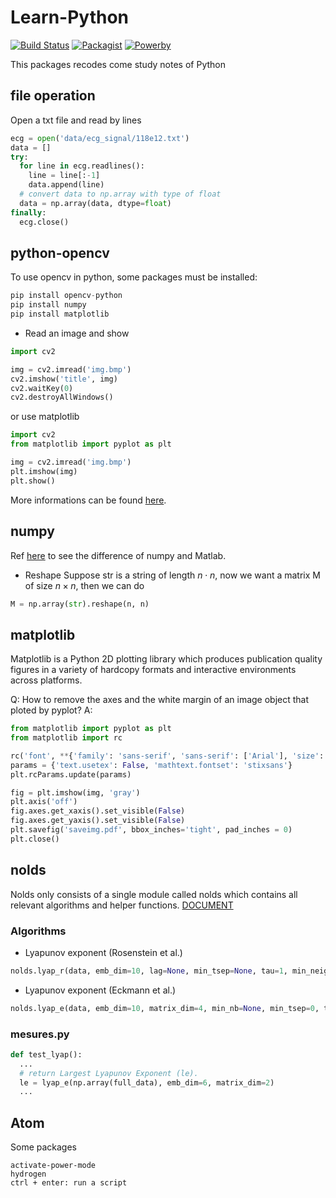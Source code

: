# Learn-Python
[![Build Status](https://img.shields.io/badge/build-passing-brightgreen.svg)](https://github.com/MrDongdongLin/Learn-Python)
[![Packagist](https://img.shields.io/badge/packgist-v1.1.0-orange.svg)](https://github.com/MrDongdongLin/Learn-Python/releases)
[![Powerby](https://img.shields.io/badge/powerby-DongdongLin-blue.svg)](https://github.com/MrDongdongLin)

This packages recodes come study notes of Python

## file operation
Open a txt file and read by lines
```python
ecg = open('data/ecg_signal/118e12.txt')
data = []
try:
  for line in ecg.readlines():
    line = line[:-1]
    data.append(line)
  # convert data to np.array with type of float
  data = np.array(data, dtype=float)
finally:
  ecg.close()
```

## python-opencv
To use opencv in python, some packages must be installed:
```python
pip install opencv-python
pip install numpy
pip install matplotlib
```

- Read an image and show
```python
import cv2

img = cv2.imread('img.bmp')
cv2.imshow('title', img)
cv2.waitKey(0)
cv2.destroyAllWindows()
```
or use matplotlib
```python
import cv2
from matplotlib import pyplot as plt

img = cv2.imread('img.bmp')
plt.imshow(img)
plt.show()
```

More informations can be found [here](http://docs.opencv.org/3.0-beta/doc/py_tutorials/py_tutorials.html).

## numpy
Ref [here](https://docs.scipy.org/doc/numpy-dev/user/numpy-for-matlab-users.html) to see the difference of numpy and Matlab.
- Reshape
Suppose str is a string of length $n\cdot n$, now we want a matrix M of size $n\times n$, then we can do
```python
M = np.array(str).reshape(n, n)
```

## matplotlib
Matplotlib is a Python 2D plotting library which produces publication quality figures in a variety of hardcopy formats and interactive environments across platforms.

Q: How to remove the axes and the white margin of an image object that ploted by pyplot?
A:
```python
from matplotlib import pyplot as plt
from matplotlib import rc

rc('font', **{'family': 'sans-serif', 'sans-serif': ['Arial'], 'size': 8})
params = {'text.usetex': False, 'mathtext.fontset': 'stixsans'}
plt.rcParams.update(params)

fig = plt.imshow(img, 'gray')
plt.axis('off')
fig.axes.get_xaxis().set_visible(False)
fig.axes.get_yaxis().set_visible(False)
plt.savefig('saveimg.pdf', bbox_inches='tight', pad_inches = 0)
plt.close()
```

## nolds
Nolds only consists of a single module called nolds which contains all relevant algorithms and helper functions.
[DOCUMENT](https://cschoel.github.io/nolds/nolds.html)

### Algorithms
- Lyapunov exponent (Rosenstein et al.)
```python
nolds.lyap_r(data, emb_dim=10, lag=None, min_tsep=None, tau=1, min_neighbors=20, trajectory_len=20, fit='RANSAC', debug_plot=False, debug_data=False, plot_file=None, fit_offset=0, min_vectors=None)
```
- Lyapunov exponent (Eckmann et al.)
```python
nolds.lyap_e(data, emb_dim=10, matrix_dim=4, min_nb=None, min_tsep=0, tau=1, debug_plot=False, debug_data=False, plot_file=None)
```
### mesures.py
```python
def test_lyap():
  ...
  # return Largest Lyapunov Exponent (le).
  le = lyap_e(np.array(full_data), emb_dim=6, matrix_dim=2)
  ...
```

## Atom
Some packages
```
activate-power-mode
hydrogen
ctrl + enter: run a script
```
